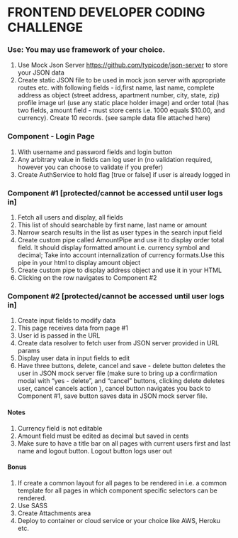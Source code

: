 # FRONTEND DEVELOPER CODING CHALLENGE

### Use: You may use framework of your choice. 

1. Use Mock Json Server https://github.com/typicode/json-server to store your JSON data
1. Create static JSON file to be used in mock json server with appropriate routes etc. with following fields - id,first name, last name, complete address as object (street address, apartment number, city, state, zip) profile image url (use any static place holder image) and order total (has two fields, amount field - must store cents i.e. 1000 equals $10.00, and currency). Create 10 records. (see sample data file attached here)

### Component - Login Page 
  1. With username and password fields and login button
  1. Any arbitrary value in fields can log user in (no validation required, however you can choose to validate if you prefer)
  1. Create AuthService to hold flag [true or false] if user is already logged in

### Component #1 [protected/cannot be accessed until user logs in]

  1. Fetch all users and display, all fields
  1. This list of should searchable by first name, last name or amount
  1. Narrow search results in the list as user types in the search input field
  1. Create custom pipe called AmountPipe and use it to display order total field. It should display formatted amount i.e. currency symbol and decimal; Take into account internalization of currency formats.Use this pipe in your html to display amount object
  1. Create custom pipe to display address object and use it in your HTML
  1. Clicking on the row navigates to Component #2

### Component #2  [protected/cannot be accessed until user logs in]
  1. Create input fields to modify data
  1. This page receives data from page #1
  1. User id is passed in the URL
  1. Create data resolver to fetch user from JSON server provided in URL params
  1. Display user data in input fields to edit
  1. Have three buttons, delete, cancel and save - delete button deletes the user in JSON mock server file (make sure to bring up a confirmation modal with “yes - delete”, and “cancel” buttons, clicking delete deletes user, cancel cancels action ), cancel button navigates you back to Component #1, save button saves data in JSON mock server file.


#### Notes
1. Currency field is not editable
1. Amount field must be edited as decimal but saved in cents
1. Make sure to have a title bar on all pages with current users first and last name and logout button. Logout button logs user out

#### Bonus
1. If create a common layout for all pages to be rendered in i.e. a common template for all pages in which component specific selectors can be rendered.
1. Use SASS
1. Create Attachments area
1. Deploy to container or cloud service or your choice like AWS, Heroku etc.
